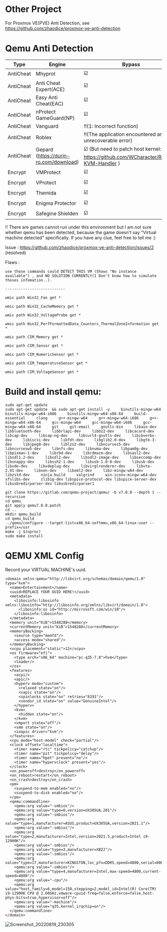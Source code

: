 # Other Project
For Proxmox VE(PVE) Anti Detection, see https://github.com/zhaodice/proxmox-ve-anti-detection

# Qemu Anti Detection
 | Type       | Engine | Bypass |
 |------------|--------|--------|
 | AntiCheat | Mhyprot | ☑️   |
 | AntiCheat | Anti Cheat Expert(ACE) | ☑️   |
 | AntiCheat | Easy Anti Cheat(EAC) | ☑️   | 
 | AntiCheat | nProtect GameGuard(NP) | ☑️   | 
 | AntiCheat | Vanguard | ‼️(1: Incorrect function) | 
 | AntiCheat | Roblex | ‼️(The application encountered an unrecoverable error) | 
 | AntiCheat | Gepard (https://durin-ro.com/download) | ☑️ (But need to patch host kernel: https://github.com/WCharacter/RDTSC-KVM-Handler ) |
 | Encrypt | VMProtect | ☑️   | 
 | Encrypt | VProtect | ☑️   |  
 | Encrypt | Themida | ☑️   |  
 | Encrypt | Enigma Protector | ☑️   |  
 | Encrypt | Safegine Shielden | ☑️   |  

‼️ There are games cannot run under this environment but I am not sure whether qemu has been detected, because the game doesn't say "Virtual machine detected" specifically. 
If you have any clue, feel free to tell me :)

Issue : https://github.com/zhaodice/proxmox-ve-anti-detection/issues/2 (resolved)

Flaws :
```
use those commands could DETECT THIS VM (Shows "No instance available") , and NO SOLOTION CURRENTLY(I Don't know how to simulate thoses infomation..).

---------------------------

wmic path Win32_Fan get *

wmic path Win32_CacheMemory get *

wmic path Win32_VoltageProbe get *

wmic path Win32_PerfFormattedData_Counters_ThermalZoneInformation get *

wmic path CIM_Memory get *

wmic path CIM_Sensor get *

wmic path CIM_NumericSensor get *

wmic path CIM_TemperatureSensor get *

wmic path CIM_VoltageSensor get *
```

# Build and install qemu:
```
sudo apt-get update
sudo apt-get update  && sudo apt-get install -y     binutils-mingw-w64     binutils-mingw-w64-i686     binutils-mingw-w64-x86-64     build-essential     clang     g++-mingw-w64     g++-mingw-w64-i686     g++-mingw-w64-x86-64     gcc-mingw-w64     gcc-mingw-w64-i686     gcc-mingw-w64-x86-64     git     git-email     gnutls-bin     libaio-dev     libbluetooth-dev     libbrlapi-dev     libbz2-dev     libcacard-dev     libcap-dev     libcap-ng-dev     libcurl4-gnutls-dev     libibverbs-dev     libiscsi-dev     libfdt-dev     libglib2.0-dev     libgtk-3-dev     libjpeg8-dev     liblzo2-dev     libncurses5-dev     libncursesw5-dev     libnfs-dev     libnuma-dev     libpam0g-dev     libpixman-1-dev     librbd-dev     librdmacm-dev     libsasl2-dev     libsdl1.2-dev     libsdl2-dev     libsdl2-image-dev     libseccomp-dev     libsnappy-dev     libssh2-1-dev     libusb-1.0-0-dev     libusb-dev     libvde-dev     libvdeplug-dev     libvirglrenderer-dev     libvte-2.91-dev     libxen-dev     libxml2-dev     libz-mingw-w64-dev     libzstd-dev     ninja-build     valgrind     win-iconv-mingw-w64-dev     xfslibs-dev     zlib1g-dev libspice-protocol-dev libspice-server-dev libusbredirparser-dev libusbredirparser1

git clone https://gitlab.com/qemu-project/qemu/ -b v7.0.0 --depth 1 --recursive
cd qemu
git apply qemu7.0.0.patch
cd ..
mkdir qemu_build
cd qemu_build
../qemu/configure --target-list=x86_64-softmmu,x86_64-linux-user --prefix=/usr
make -j $(nproc)
sudo make install
```

# QEMU XML Config

Record your VIRTUAL MACHINE's uuid.
```
<domain xmlns:qemu="http://libvirt.org/schemas/domain/qemu/1.0" type="kvm">
  <name>Entertainment</name>
  <uuid>REPLACE YOUR UUID HERE!</uuid>
  <metadata>
    <libosinfo:libosinfo xmlns:libosinfo="http://libosinfo.org/xmlns/libvirt/domain/1.0">
      <libosinfo:os id="http://microsoft.com/win/10"/>
    </libosinfo:libosinfo>
  </metadata>
  <memory unit="KiB">1548288</memory>
  <currentMemory unit="KiB">1548288</currentMemory>
  <memoryBacking>
    <source type="memfd"/>
    <access mode="shared"/>
  </memoryBacking>
  <vcpu placement="static">12</vcpu>
  <os firmware="efi">
    <type arch="x86_64" machine="pc-q35-7.0">hvm</type>
    <loader/>
  </os>
  <features>
    <acpi/>
    <apic/>
    <hyperv mode="custom">
      <relaxed state="on"/>
      <vapic state="on"/>
      <spinlocks state="on" retries="8191"/>
      <vendor_id state="on" value="GenuineIntel"/>
    </hyperv>
    <kvm>
      <hidden state="on"/>
    </kvm>
    <vmport state="off"/>
    <smm state="on"/>
    <ioapic driver="kvm"/>
  </features>
  <cpu mode="host-model" check="partial"/>
  <clock offset="localtime">
    <timer name="rtc" tickpolicy="catchup"/>
    <timer name="pit" tickpolicy="delay"/>
    <timer name="hpet" present="no"/>
    <timer name="hypervclock" present="yes"/>
  </clock>
  <on_poweroff>destroy</on_poweroff>
  <on_reboot>restart</on_reboot>
  <on_crash>destroy</on_crash>
  <pm>
    <suspend-to-mem enabled="no"/>
    <suspend-to-disk enabled="no"/>
  </pm>
  <qemu:commandline>
    <qemu:arg value="-smbios"/>
    <qemu:arg value="type=0,version=UX305UA.201"/>
    <qemu:arg value="-smbios"/>
    <qemu:arg value="type=1,manufacturer=ASUS,product=UX305UA,version=2021.1"/>
    <qemu:arg value="-smbios"/>
    <qemu:arg value="type=2,manufacturer=Intel,version=2021.5,product=Intel i9-12900K"/>
    <qemu:arg value="-smbios"/>
    <qemu:arg value="type=3,manufacturer=XBZJ"/>
    <qemu:arg value="-smbios"/>
    <qemu:arg value="type=17,manufacturer=KINGSTON,loc_pfx=DDR5,speed=4800,serial=000000,part=0000"/>
    <qemu:arg value="-smbios"/>
    <qemu:arg value="type=4,manufacturer=Intel,max-speed=4800,current-speed=4800"/>
    <qemu:arg value="-cpu"/>
    <qemu:arg value="host,family=6,model=158,stepping=2,model_id=Intel(R) Core(TM) i9-12900K CPU @ 2.60GHz,vmware-cpuid-freq=false,enforce=false,host-phys-bits=true,hypervisor=off"/>
    <qemu:arg value="-machine"/>
    <qemu:arg value="q35,kernel_irqchip=on"/>
  </qemu:commandline>
</domain>
```
![Screenshot_20220819_230305](https://user-images.githubusercontent.com/63996691/185649897-b7609626-ee6d-42b1-bc5e-4465cb41a19a.png)
